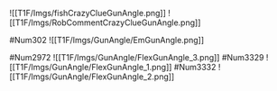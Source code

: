 
![[T1F/Imgs/fishCrazyClueGunAngle.png]]
![[T1F/Imgs/RobCommentCrazyClueGunAngle.png]]

#Num302
![[T1F/Imgs/GunAngle/EmGunAngle.png]]

#Num2972
![[T1F/Imgs/GunAngle/FlexGunAngle_3.png]]
#Num3329
![[T1F/Imgs/GunAngle/FlexGunAngle_1.png]]
#Num3332
![[T1F/Imgs/GunAngle/FlexGunAngle_2.png]]